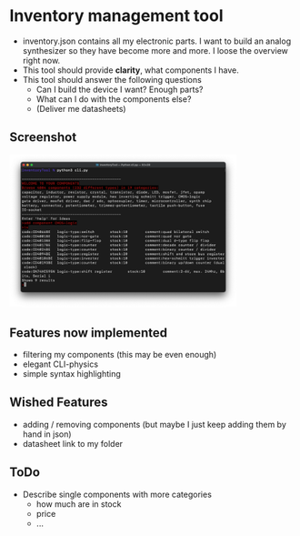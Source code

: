 # Inventory management tool

- inventory.json contains all my electronic parts. I want to build an analog synthesizer so they have become more and more. I loose the overview right now.
- This tool should provide **clarity**, what components I have.
- This tool should answer the following questions
    - Can I build the device I want? Enough parts?
    - What can I do with the components else?
    - (Deliver me datasheets)

## Screenshot

<img src=images/image1.png width=400>


## Features now implemented
- filtering my components (this may be even enough)
- elegant CLI-physics
- simple syntax highlighting

## Wished Features
- adding / removing components (but maybe I just keep adding them by hand in json)
- datasheet link to my folder


## ToDo
- Describe single components with more categories
    - how much are in stock
    - price
    - ...
  